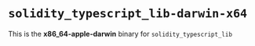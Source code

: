 <!-- cSpell:disable -->

# `solidity_typescript_lib-darwin-x64`

This is the **x86_64-apple-darwin** binary for `solidity_typescript_lib`
